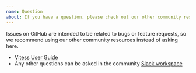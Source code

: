 ```yaml
---
name: Question
about: If you have a question, please check out our other community resources instead of opening an issue.
---
```


Issues on GitHub are intended to be related to bugs or feature requests, so we recommend using our other community resources instead of asking here.

- [Vitess User Guide](https://vitess.io/user-guide/introduction/)
- Any other questions can be asked in the community [Slack workspace](https://vitess.io/slack)
